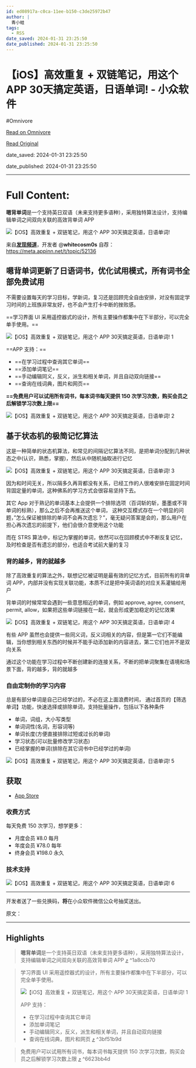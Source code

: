 ```yaml
---
id: ed08917a-c0ca-11ee-b150-c3de25972b47
author: |
  青小蛙
tags:
  - RSS
date_saved: 2024-01-31 23:25:50
date_published: 2024-01-31 23:25:50
---
```


# 【iOS】高效重复 + 双链笔记，用这个 APP 30天搞定英语，日语单词! - 小众软件
#Omnivore

[Read on Omnivore](https://omnivore.app/me/i-os-app-30-18d6359883a)

[Read Original](https://www.appinn.com/en-beidanci/)

date_saved: 2024-01-31 23:25:50

date_published: 2024-01-31 23:25:50

--- 

# Full Content: 

**嗯背单词**是一个支持英日双语（未来支持更多语种），采用独特算法设计，支持编辑单词之间双向关联的高效背单词 APP

![【iOS】高效重复 + 双链笔记，用这个 APP 30天搞定英语，日语单词!](https://proxy-prod.omnivore-image-cache.app/1608x700,sjQLVxm-dzwTiypz-rUlwKNrFJptR3kRG_NbCaq2YWvQ/https://www.appinn.com/wp-content/uploads/2024/02/enbeidanci.jpg "【iOS】高效重复 + 双链笔记，用这个 APP 30天搞定英语，日语单词! 1")

来自[**发现频道**](https://meta.appinn.net/c/faxian/10)，开发者 @**whitecosm0s** 自荐： <https://meta.appinn.net/t/topic/52136>

## 嗯背单词更新了日语词书，优化试用模式，所有词书全部免费试用[](https://meta.appinn.net/c/faxian/10)

不需要设置每天的学习目标，学新词，复习还是回顾完全自由安排，对没有固定学习时间的上班族非常友好，也不会产生打卡中断的挫败感。

==学习界面 UI 采用遥控器式的设计，所有主要操作都集中在下半部分，可以完全单手使用。==

![【iOS】高效重复 + 双链笔记，用这个 APP 30天搞定英语，日语单词! 1](https://proxy-prod.omnivore-image-cache.app/1200x1600,sdlAKzAeK34v0y_ro_ayWtmeOx-i7myap9xxxl2kEjnI/https://www.appinn.com/wp-content/uploads/2024/02/enbeidanci1.jpg "【iOS】高效重复 + 双链笔记，用这个 APP 30天搞定英语，日语单词! 2")

==APP 支持：==

* ==在学习过程中查询其它单词==
* ==添加单词笔记==
* ==手动编辑同义，反义，派生和相关单词，并且自动双向链接==
* ==查询在线词典，图片和网页==

**==免费用户可以试用所有词书，每本词书每天提供 150 次学习次数，购买会员之后解锁学习次数上限==**

![【iOS】高效重复 + 双链笔记，用这个 APP 30天搞定英语，日语单词! 2](https://proxy-prod.omnivore-image-cache.app/1200x1600,sAoF_cV8tiYecLj2Orxet4aktWm8TcBkEFzjW5V_dbVU/https://www.appinn.com/wp-content/uploads/2024/02/enbeidanci2.jpg "【iOS】高效重复 + 双链笔记，用这个 APP 30天搞定英语，日语单词! 3")

## 基于状态机的极简记忆算法

这是一种简单的状态机算法，和常见的间隔记忆算法不同，是把单词分配到几种状态之中(认识，熟悉，掌握)，然后从中随机抽取进行记忆

![【iOS】高效重复 + 双链笔记，用这个 APP 30天搞定英语，日语单词! 3](https://proxy-prod.omnivore-image-cache.app/1200x1600,sYKVtucgSdqrnd42XGDbs_AhYhjS3SavyoL8e1P-nH7o/https://www.appinn.com/wp-content/uploads/2024/02/enbeidanci3.jpg "【iOS】高效重复 + 双链笔记，用这个 APP 30天搞定英语，日语单词! 4")

因为和时间无关，所以隔多久再背都没有关系，已经工作的人很难安排在固定时间背固定量的单词，这种佛系的学习方式会很容易坚持下去。

其它 App 对于熟记的单词基本上会提供一个排除选项（百词斩的斩，墨墨或不背单词的标熟），那么之后不会再推送这个单词， 这种交互模式存在一个明显的问题，”怎么保证被排除的单词不会再次遗忘？”，毫无疑问答案是会的，那么用户在担心再次遗忘的前提下，他们会很介意使用这个功能

而在 STRS 算法中，标记为掌握的单词，依然可以在回顾模式中不断反复记忆，及时检查是否有遗忘的部分，也适合考试前大量的复习

### 背的越多，背的就越多

除了高效重复的算法之外，联想记忆被证明是最有效的记忆方式，目前所有的背单词 APP，内部并没有实现关联功能，本质不过是把中英词语的对应关系灌输给用户

背单词的时候常常会遇到一些意思相近的单词，例如 approve, agree, consent, permit, allow，如果把这些单词链接在一起，就会形成更加稳定的记忆效果

![【iOS】高效重复 + 双链笔记，用这个 APP 30天搞定英语，日语单词! 4](https://proxy-prod.omnivore-image-cache.app/1200x1600,stQ64hRWYufhn0F8vQnw2AZ5VEjImLCR7jmk2KLA_Eds/https://www.appinn.com/wp-content/uploads/2024/02/enbeidanci4.jpg "【iOS】高效重复 + 双链笔记，用这个 APP 30天搞定英语，日语单词! 5")

有些 APP 虽然也会提供一些同义词，反义词相关的内容，但是第一它们不能编辑，当你想到相关东西的时候并不能手动添加新的内容进去，第二它们也并不是双向关系

通过这个功能在学习过程中不断创建新的连接关系，不断的把单词聚集在语境和场景下面，背的越多，背的就越多

### 自由定制你的学习内容

总是有部分单词是自己已经学过的，不必在这上面浪费时间， 通过首页的【筛选单词】功能，快速选择或排除单词，支持批量操作，包括以下各种条件

* 单词，词组，大小写类型
* 单词词性(名词，形容词等)
* 单词长度(方便直接排除过短或过长的单词)
* 学习状态(可以批量修改学习状态)
* 已经掌握的单词(排除在其它词书中已经学过的单词)

![【iOS】高效重复 + 双链笔记，用这个 APP 30天搞定英语，日语单词! 5](https://proxy-prod.omnivore-image-cache.app/1200x1600,s0TDLbnjomic_aiWTc5WnXym8P5t2jmKaVyMoMPNYVek/https://www.appinn.com/wp-content/uploads/2024/02/enbeidanci5.jpg "【iOS】高效重复 + 双链笔记，用这个 APP 30天搞定英语，日语单词! 6")

## 获取

* [App Store](https://apps.apple.com/cn/app/id6450109182)

### 收费方式

每天免费 150 次学习，想学更多：

* 月度会员 ¥8.0 每月
* 年度会员 ¥78.0 每年
* 终身会员 ¥198.0 永久

### 技术支持

![【iOS】高效重复 + 双链笔记，用这个 APP 30天搞定英语，日语单词! 6](https://proxy-prod.omnivore-image-cache.app/530x845,s0aEszOWMhS-y4Tq8kqV4QdWbOzvMuFkm_xh6GuXsBVU/https://www.appinn.com/wp-content/uploads/2024/02/enbeidanci6.jpg "【iOS】高效重复 + 双链笔记，用这个 APP 30天搞定英语，日语单词! 7")

---

开发者送了一些兑换码，**将**在小众软件微信公众号抽奖送出。

原文：

---

## Highlights

> **嗯背单词**是一个支持英日双语（未来支持更多语种），采用独特算法设计，支持编辑单词之间双向关联的高效背单词 APP [⤴️](https://omnivore.app/me/i-os-app-30-18d6359883a#1a8ccb70-b43d-4121-96b6-cf46eb3c0e99)  ^1a8ccb70

> 学习界面 UI 采用遥控器式的设计，所有主要操作都集中在下半部分，可以完全单手使用。
> 
> ![【iOS】高效重复 + 双链笔记，用这个 APP 30天搞定英语，日语单词! 1](https://proxy-prod.omnivore-image-cache.app/1200x1600,sdlAKzAeK34v0y_ro_ayWtmeOx-i7myap9xxxl2kEjnI/https://www.appinn.com/wp-content/uploads/2024/02/enbeidanci1.jpg "【iOS】高效重复 + 双链笔记，用这个 APP 30天搞定英语，日语单词! 2")
> 
> APP 支持：
> 
> * 在学习过程中查询其它单词
> * 添加单词笔记
> * 手动编辑同义，反义，派生和相关单词，并且自动双向链接
> * 查询在线词典，图片和网页 [⤴️](https://omnivore.app/me/i-os-app-30-18d6359883a#3bf51b9d-054f-4f8f-9fb0-2d7c1105ffd8)  ^3bf51b9d

> 免费用户可以试用所有词书，每本词书每天提供 150 次学习次数，购买会员之后解锁学习次数上限 [⤴️](https://omnivore.app/me/i-os-app-30-18d6359883a#6623bb4d-6ef4-4382-8a40-4cb281b46e41)  ^6623bb4d

